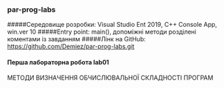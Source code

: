 ### par-prog-labs

#####Середовище розробки: Visual Studio Ent 2019, C++ Console App, win.ver 10
#####Entry point: main(), допоміжні методи розділені коментами із завданням
#####Лінк на GitHub: https://github.com/Demiez/par-prog-labs.git


#### Перша лабораторна робота lab01
МЕТОДИ ВИЗНАЧЕННЯ ОБЧИСЛЮВАЛЬНОЇ СКЛАДНОСТІ ПРОГРАМ

